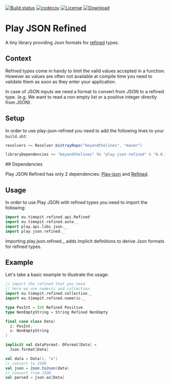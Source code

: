 [![Build status](https://api.travis-ci.org/btlines/play-json-refined.svg?branch=master)](https://travis-ci.org/btlines/play-json-refined)
[![codecov](https://codecov.io/gh/btlines/play-json-refined/branch/master/graph/badge.svg)](https://codecov.io/gh/btlines/play-json-refined)
[![License](https://img.shields.io/:license-MIT-blue.svg)](https://opensource.org/licenses/MIT)
[![Download](https://api.bintray.com/packages/beyondthelines/maven/play-json-refined/images/download.svg) ](https://bintray.com/beyondthelines/maven/play-json-refined/_latestVersion)

# Play JSON Refined

A tiny library providing Json formats for [refined](https://github.com/fthomas/refined) types.

## Context

Refined types come in handy to limit the valid values accepted in a function. However as values are often not available at compile time you need to validate them as soon as they enter your application.

In case of JSON inputs we need a format to convert from JSON to a refined type. (e.g. We want to read a non empty list or a positive integer directly from JSON).

## Setup

In order to use play-json-refined you need to add the following lines to your `build.sbt`:

```scala
resolvers += Resolver.bintrayRepo("beyondthelines", "maven")

libraryDependencies += "beyondthelines" %% "play-json-refined" % "0.0.1"
```

## Dependencies

Play JSON Refined has only 2 dependencies: [Play-json](https://github.com/playframework/play-json) and [Refined](https://github.com/fthomas/refined).

## Usage

In order to use Play JSON with refined types you need to import the following:

```scala
import eu.timepit.refined.api.Refined
import eu.timepit.refined.auto._
import play.api.libs.json._ 
import play.json.refined._
```

Importing play.json.refined._ adds implicit definitions to derive Json formats for refined types.

## Example

Let's take a basic example to illustrate the usage:

```scala
// import the refined that you need
// here we use numeric and collection
import eu.timepit.refined.collection._
import eu.timepit.refined.numeric._

type PosInt = Int Refined Positive
type NonEmptyString = String Refined NonEmpty

final case class Data(
  i: PosInt,
  s: NonEmptyString
)

implicit val dataFormat: OFormat[Data] =
  Json.format[Data]

val data = Data(1, "a")
// convert to JSON
val json = Json.toJson(data)
// convert from JSON
val parsed = json.as[Data]
```

